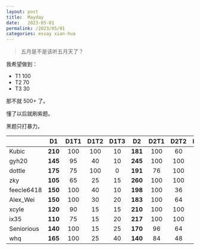 ```yaml
---
layout: post
title:  Mayday
date:   2023-05-01
permalink: /2023/05/01
categories: essay xian-hua
---
```


>   五月是不是该听五月天了？

我希望做到：

*   T1 100
*   T2 70
*   T3 30

那不就 500+ 了。

懂了以后就刷紫题。

黑题只打暴力。

||D1|D1T1|D1T2|D1T3|D2|D2T1|D2T2|D2T3||
|:--|:-:|:-:|:-:|:-:|:-:|:-:|:-:|:-:|:-:|
|Kubic|**210**|100|100|10|**181**|100|60|21|**391**|
|gyh20|**145**|95|40|10|**245**|100|100|45|**390**|
|dottle|**175**|75|100|0|**191**|76|100|35|**386**|
|zky|**105**|65|25|15|**260**|100|100|60|***365**|
|feecle6418|**150**|100|40|10|**198**|100|36|62|**348**|
|Alex_Wei|**150**|100|30|20|**183**|100|64|19|**333**|
|xcyle|**120**|90|15|15|**210**|100|100|10|**330**|
|ix35|**110**|75|15|20|**217**|100|100|17|**327**|
|Seniorious|**140**|100|15|25|**170**|96|64|10|**310**|
|whq|**165**|100|25|40|**140**|84|48|8|**305**|